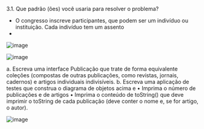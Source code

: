 3.1. Que padrão (ões) você usaria para resolver o problema?

- O congresso inscreve participantes, que podem ser um indivíduo ou instituição. Cada indivíduo tem um assento
- 
![image](https://github.com/user-attachments/assets/02d1d950-f80f-4765-bb8b-9bd08ba76800)

![image](https://github.com/user-attachments/assets/645a8d64-9e8a-4a0c-8635-4df1e457fe83)


a. Escreva uma interface Publicação que trate de forma
  equivalente coleções (compostas de outras publicações, como
  revistas, jornais, cadernos) e artigos individuais indivisíveis.
b. Escreva uma aplicação de testes que construa o diagrama de
objetos acima e
  • Imprima o número de publicações e de artigos
  • Imprima o conteúdo de toString() que deve imprimir o toString de cada
  publicação (deve conter o nome e, se for artigo, o autor).

  ![image](https://github.com/user-attachments/assets/ff500b64-a3c8-4663-8ff3-be7e9ef94ec6)
